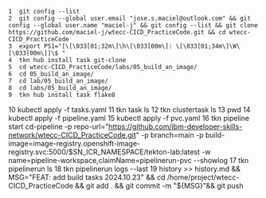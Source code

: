     1  git config --list
    2  git config --global user.email "jose.s.maciel@outlook.com" && git config --global user.name "maciel-j" && git config --list && git clone https://github.com/maciel-j/wtecc-CICD_PracticeCode.git && cd wtecc-CICD_PracticeCode
    3  export PS1="[\[\033[01;32m\]\h\[\033[00m\]: \[\033[01;34m\]\W\[\033[00m\]]\$ "
    4  tkn hub install task git-clone
    5  cd wtecc-CICD_PracticeCode/labs/05_build_an_image/
    6  cd 05_build_an_image/
    7  cd lab/05_build_an_image/
    8  cd labs/05_build_an_image/
    9  tkn hub install task flake8
   10  kubectl apply -f tasks.yaml
   11  tkn task ls
   12  tkn clustertask ls
   13  pwd
   14  kubectl apply -f pipeline.yaml
   15  kubectl apply -f pvc.yaml
   16  tkn pipeline start cd-pipeline     -p repo-url="https://github.com/ibm-developer-skills-network/wtecc-CICD_PracticeCode.git"     -p branch=main     -p build-image=image-registry.openshift-image-registry.svc:5000/$SN_ICR_NAMESPACE/tekton-lab:latest     -w name=pipeline-workspace,claimName=pipelinerun-pvc     --showlog
   17  tkn pipelinerun ls
   18  tkn pipelinerun logs --last
   19  history >> history.md && MSG="FEAT: add build tasks 2024.10.23" && cd /home/project/wtecc-CICD_PracticeCode && git add . && git commit -m "${MSG}"&& git push
